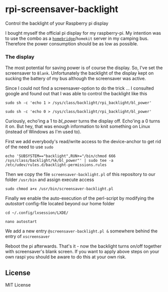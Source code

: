 # rpi-screensaver-backlight
Control the backlight of your Raspberry pi display

I bought myself the official pi display for my raspberry-pi. My intention was to use the combo as a [`homebridge`](https://github.com/nfarina/homebridge)/`homekit` server in my camping bus. Therefore the power consumption should be as low as possible.

### The display

The most potential for saving power is of course the display. So, I've set the screensaver to `Blank`. Unfortunately the backlight of the display kept on sucking the battery of my bus although the screensaver was active.

Since I could not find a screensaver-option to do the trick ... I consulted google and found out that I was able to control the backlight like this

`sudo sh -c 'echo 1 > /sys/class/backlight/rpi_backlight/bl_power'`

`sudo sh -c 'echo 0 > /sys/class/backlight/rpi_backlight/bl_power'`

Curiously, echo'ing a 1 to _bl_power_ turns the display off. Echo'ing a 0 turns it on. But hey, that was enough information to knit something on Linux (instead of Windows as I'm used to).

First we add everybody's read/write access to the device-anchor to get rid of the need to use `sudo`

`echo 'SUBSYSTEM=="backlight",RUN+="/bin/chmod 666 /sys/class/backlight/%k/bl_power"' | sudo tee -a /etc/udev/rules.d/backlight-permissions.rules`

Then we copy the file `screensaver-backlight.pl` of this repository to our folder `/usr/bin` and assign execute access

`sudo chmod a+x /usr/bin/screensaver-backlight.pl`

Finally we enable the auto-execution of the perl-script by modifying the _autostart_ config-file located beyond our home folder

`cd ~/.config/lxsession/LXDE/`

`nano autostart`

We add a new entry `@screensaver-backlight.pl &` somewhere behind the entry of `xscreensaver`

Reboot the pi afterwards. That's it - now the backlight turns on/off together with screensaver's blank screen. If you want to apply above steps on your own raspi you should be aware to do this at your own risk.

## License
MIT License
